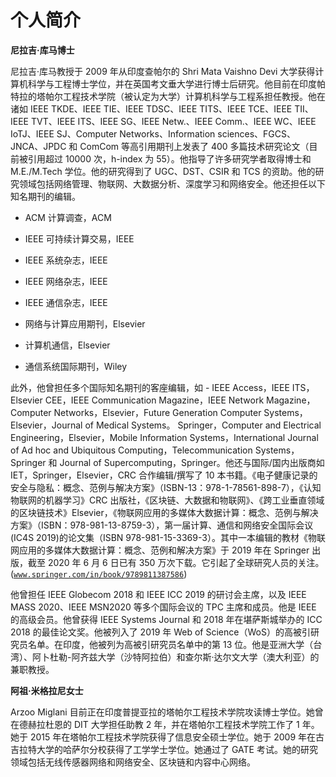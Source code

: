 # 个人简介

**尼拉吉·库马博士**

尼拉吉·库马教授于 2009 年从印度查帕尔的 Shri Mata Vaishno Devi 大学获得计算机科学与工程博士学位，并在英国考文垂大学进行博士后研究。他目前在印度帕特拉的塔帕尔工程技术学院（被认定为大学）计算机科学与工程系担任教授。他在诸如 IEEE TKDE、IEEE TIE、IEEE TDSC、IEEE TITS、IEEE TCE、IEEE TII、IEEE TVT、IEEE ITS、IEEE SG、IEEE Netw.、IEEE Comm.、IEEE WC、IEEE IoTJ、IEEE SJ、Computer Networks、Information sciences、FGCS、JNCA、JPDC 和 ComCom 等高引用期刊上发表了 400 多篇技术研究论文（目前被引用超过 10000 次，h-index 为 55）。他指导了许多研究学者取得博士和 M.E./M.Tech 学位。他的研究得到了 UGC、DST、CSIR 和 TCS 的资助。他的研究领域包括网络管理、物联网、大数据分析、深度学习和网络安全。他还担任以下知名期刊的编辑。

+   ACM 计算调查，ACM

+   IEEE 可持续计算交易，IEEE

+   IEEE 系统杂志，IEEE

+   IEEE 网络杂志，IEEE

+   IEEE 通信杂志，IEEE

+   网络与计算应用期刊，Elsevier

+   计算机通信，Elsevier

+   通信系统国际期刊，Wiley

此外，他曾担任多个国际知名期刊的客座编辑，如 - IEEE Access，IEEE ITS，Elsevier CEE，IEEE Communication Magazine，IEEE Network Magazine，Computer Networks，Elsevier，Future Generation Computer Systems，Elsevier，Journal of Medical Systems。 Springer，Computer and Electrical Engineering，Elsevier，Mobile Information Systems，International Journal of Ad hoc and Ubiquitous Computing，Telecommunication Systems，Springer 和 Journal of Supercomputing，Springer。他还与国际/国内出版商如 IET，Springer，Elsevier，CRC 合作编辑/撰写了 10 本书籍。《电子健康记录的安全与隐私：概念、范例与解决方案》（ISBN-13：978-1-78561-898-7），《认知物联网的机器学习》CRC 出版社，《区块链、大数据和物联网》、《跨工业垂直领域的区块链技术》Elsevier，《物联网应用的多媒体大数据计算：概念、范例与解决方案》（ISBN：978-981-13-8759-3），第一届计算、通信和网络安全国际会议(IC4S 2019)的论文集（ISBN 978-981-15-3369-3）。其中一本编辑的教材《物联网应用的多媒体大数据计算：概念、范例和解决方案》于 2019 年在 Springer 出版，截至 2020 年 6 月 6 日已有 350 万次下载。它引起了全球研究人员的关注。 ([`www.springer.com/in/book/9789811387586`](https://www.springer.com))

他曾担任 IEEE Globecom 2018 和 IEEE ICC 2019 的研讨会主席，以及 IEEE MASS 2020、IEEE MSN2020 等多个国际会议的 TPC 主席和成员。他是 IEEE 的高级会员。他曾获得 IEEE Systems Journal 和 2018 年在堪萨斯城举办的 ICC 2018 的最佳论文奖。他被列入了 2019 年 Web of Science（WoS）的高被引研究员名单。在印度，他被列为高被引研究员名单中的第 13 位。他是亚洲大学（台湾）、阿卜杜勒-阿齐兹大学（沙特阿拉伯）和查尔斯·达尔文大学（澳大利亚）的兼职教授。

**阿祖·米格拉尼女士**

Arzoo Miglani 目前正在印度普提亚拉的塔帕尔工程技术学院攻读博士学位。她曾在德赫拉杜恩的 DIT 大学担任助教 2 年，并在塔帕尔工程技术学院工作了 1 年。她于 2015 年在塔帕尔工程技术学院获得了信息安全硕士学位。她于 2009 年在古吉拉特大学的哈萨尔分校获得了工学学士学位。她通过了 GATE 考试。她的研究领域包括无线传感器网络和网络安全、区块链和内容中心网络。
